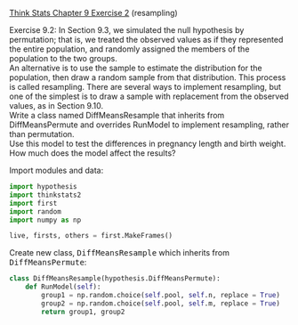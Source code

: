 [Think Stats Chapter 9 Exercise 2](http://greenteapress.com/thinkstats2/html/thinkstats2010.html#toc90) (resampling)

Exercise 9.2: In Section 9.3, we simulated the null hypothesis by permutation; that is, we treated the observed values as if they represented the entire population, and randomly assigned the members of the population to the two groups.<br>
An alternative is to use the sample to estimate the distribution for the population, then draw a random sample from that distribution. This process is called resampling. There are several ways to implement resampling, but one of the simplest is to draw a sample with replacement from the observed values, as in Section 9.10.<br>
Write a class named DiffMeansResample that inherits from DiffMeansPermute and overrides RunModel to implement resampling, rather than permutation.<br>
Use this model to test the differences in pregnancy length and birth weight. How much does the model affect the results?<br>

Import modules and data:

```python
import hypothesis
import thinkstats2
import first
import random
import numpy as np

live, firsts, others = first.MakeFrames()
```

Create new class, <tt>DiffMeansResample</tt> which inherits from <tt>DiffMeansPermute</tt>:

```python
class DiffMeansResample(hypothesis.DiffMeansPermute):
    def RunModel(self):
        group1 = np.random.choice(self.pool, self.n, replace = True)
        group2 = np.random.choice(self.pool, self.m, replace = True)
        return group1, group2
